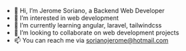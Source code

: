 - 👋 Hi, I’m Jerome Soriano, a Backend Web Developer
- 👀 I’m interested in web development
- 🌱 I’m currently learning angular, laravel, tailwindcss
- 💞️ I’m looking to collaborate on web development projects
- 📫 You can reach me via sorianojerome@hotmail.com

<!---
gitjsoriano/gitjsoriano is a ✨ special ✨ repository because its `README.md` (this file) appears on your GitHub profile.
You can click the Preview link to take a look at your changes.
--->
